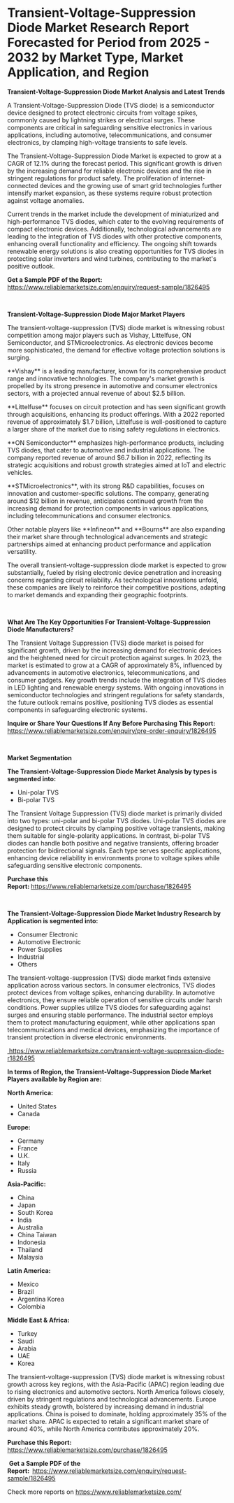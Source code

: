 <p><h1>Transient-Voltage-Suppression Diode Market Research Report Forecasted for Period from 2025 -  2032 by Market Type, Market Application, and Region</h1></p><p><strong>Transient-Voltage-Suppression Diode Market Analysis and Latest Trends</strong></p>
<p><p>A Transient-Voltage-Suppression Diode (TVS diode) is a semiconductor device designed to protect electronic circuits from voltage spikes, commonly caused by lightning strikes or electrical surges. These components are critical in safeguarding sensitive electronics in various applications, including automotive, telecommunications, and consumer electronics, by clamping high-voltage transients to safe levels.</p><p>The Transient-Voltage-Suppression Diode Market is expected to grow at a CAGR of 12.1% during the forecast period. This significant growth is driven by the increasing demand for reliable electronic devices and the rise in stringent regulations for product safety. The proliferation of internet-connected devices and the growing use of smart grid technologies further intensify market expansion, as these systems require robust protection against voltage anomalies.</p><p>Current trends in the market include the development of miniaturized and high-performance TVS diodes, which cater to the evolving requirements of compact electronic devices. Additionally, technological advancements are leading to the integration of TVS diodes with other protective components, enhancing overall functionality and efficiency. The ongoing shift towards renewable energy solutions is also creating opportunities for TVS diodes in protecting solar inverters and wind turbines, contributing to the market's positive outlook.</p></p>
<p><strong>Get a Sample PDF of the Report:&nbsp;</strong> <a href="https://www.reliablemarketsize.com/enquiry/request-sample/1826495?utm_campaign=3248&utm_medium=2&utm_source=Github&utm_content=ia&utm_term=26032025&utm_id=transient-voltage-suppression-diode">https://www.reliablemarketsize.com/enquiry/request-sample/1826495</a></p>
<p>&nbsp;</p>
<p><strong>Transient-Voltage-Suppression Diode Major Market Players</strong></p>
<p><p>The transient-voltage-suppression (TVS) diode market is witnessing robust competition among major players such as Vishay, Littelfuse, ON Semiconductor, and STMicroelectronics. As electronic devices become more sophisticated, the demand for effective voltage protection solutions is surging.</p><p>**Vishay** is a leading manufacturer, known for its comprehensive product range and innovative technologies. The company's market growth is propelled by its strong presence in automotive and consumer electronics sectors, with a projected annual revenue of about $2.5 billion.</p><p>**Littelfuse** focuses on circuit protection and has seen significant growth through acquisitions, enhancing its product offerings. With a 2022 reported revenue of approximately $1.7 billion, Littelfuse is well-positioned to capture a larger share of the market due to rising safety regulations in electronics.</p><p>**ON Semiconductor** emphasizes high-performance products, including TVS diodes, that cater to automotive and industrial applications. The company reported revenue of around $6.7 billion in 2022, reflecting its strategic acquisitions and robust growth strategies aimed at IoT and electric vehicles.</p><p>**STMicroelectronics**, with its strong R&D capabilities, focuses on innovation and customer-specific solutions. The company, generating around $12 billion in revenue, anticipates continued growth from the increasing demand for protection components in various applications, including telecommunications and consumer electronics.</p><p>Other notable players like **Infineon** and **Bourns** are also expanding their market share through technological advancements and strategic partnerships aimed at enhancing product performance and application versatility.</p><p>The overall transient-voltage-suppression diode market is expected to grow substantially, fueled by rising electronic device penetration and increasing concerns regarding circuit reliability. As technological innovations unfold, these companies are likely to reinforce their competitive positions, adapting to market demands and expanding their geographic footprints.</p></p>
<p>&nbsp;</p>
<p><strong>What Are The Key Opportunities For Transient-Voltage-Suppression Diode Manufacturers?</strong></p>
<p><p>The Transient Voltage Suppression (TVS) diode market is poised for significant growth, driven by the increasing demand for electronic devices and the heightened need for circuit protection against surges. In 2023, the market is estimated to grow at a CAGR of approximately 8%, influenced by advancements in automotive electronics, telecommunications, and consumer gadgets. Key growth trends include the integration of TVS diodes in LED lighting and renewable energy systems. With ongoing innovations in semiconductor technologies and stringent regulations for safety standards, the future outlook remains positive, positioning TVS diodes as essential components in safeguarding electronic systems.</p></p>
<p><strong>Inquire or Share Your Questions If Any Before Purchasing This Report:</strong> <a href="https://www.reliablemarketsize.com/enquiry/pre-order-enquiry/1826495?utm_campaign=3248&utm_medium=2&utm_source=Github&utm_content=ia&utm_term=26032025&utm_id=transient-voltage-suppression-diode">https://www.reliablemarketsize.com/enquiry/pre-order-enquiry/1826495</a></p>
<p>&nbsp;</p>
<p><strong>Market Segmentation</strong></p>
<p><strong>The Transient-Voltage-Suppression Diode Market Analysis by types is segmented into:</strong></p>
<p><ul><li>Uni-polar TVS</li><li>Bi-polar TVS</li></ul></p>
<p><p>The Transient Voltage Suppression (TVS) diode market is primarily divided into two types: uni-polar and bi-polar TVS diodes. Uni-polar TVS diodes are designed to protect circuits by clamping positive voltage transients, making them suitable for single-polarity applications. In contrast, bi-polar TVS diodes can handle both positive and negative transients, offering broader protection for bidirectional signals. Each type serves specific applications, enhancing device reliability in environments prone to voltage spikes while safeguarding sensitive electronic components.</p></p>
<p><strong>Purchase this Report:&nbsp;</strong><a href="https://www.reliablemarketsize.com/purchase/1826495?utm_campaign=3248&utm_medium=2&utm_source=Github&utm_content=ia&utm_term=26032025&utm_id=transient-voltage-suppression-diode">https://www.reliablemarketsize.com/purchase/1826495</a></p>
<p>&nbsp;</p>
<p><strong>The Transient-Voltage-Suppression Diode Market Industry Research by Application is segmented into:</strong></p>
<p><ul><li>Consumer Electronic</li><li>Automotive Electronic</li><li>Power Supplies</li><li>Industrial</li><li>Others</li></ul></p>
<p><p>The transient-voltage-suppression (TVS) diode market finds extensive application across various sectors. In consumer electronics, TVS diodes protect devices from voltage spikes, enhancing durability. In automotive electronics, they ensure reliable operation of sensitive circuits under harsh conditions. Power supplies utilize TVS diodes for safeguarding against surges and ensuring stable performance. The industrial sector employs them to protect manufacturing equipment, while other applications span telecommunications and medical devices, emphasizing the importance of transient protection in diverse electronic environments.</p></p>
<p><a href="https://www.reliablemarketsize.com/transient-voltage-suppression-diode-r1826495?utm_campaign=3248&utm_medium=2&utm_source=Github&utm_content=ia&utm_term=26032025&utm_id=transient-voltage-suppression-diode">&nbsp;https://www.reliablemarketsize.com/transient-voltage-suppression-diode-r1826495</a></p>
<p><strong>In terms of Region, the Transient-Voltage-Suppression Diode Market Players available by Region are:</strong></p>
<p>
    <p> <strong> North America: </strong>
        <ul>
            <li>United States</li>
            <li>Canada</li>
        </ul>
        </p> 
    <p> <strong> Europe: </strong>
        <ul>
            <li>Germany</li>
            <li>France</li>
            <li>U.K.</li>
            <li>Italy</li>
            <li>Russia</li>
        </ul>
        </p> 
    <p> <strong> Asia-Pacific: </strong>
        <ul>
            <li>China</li>
            <li>Japan</li>
            <li>South Korea</li>
            <li>India</li>
            <li>Australia</li>
            <li>China Taiwan</li>
            <li>Indonesia</li>
            <li>Thailand</li>
            <li>Malaysia</li>
        </ul>
        </p> 
    <p> <strong> Latin America: </strong>
        <ul>
            <li>Mexico</li>
            <li>Brazil</li>
            <li>Argentina Korea</li>
            <li>Colombia</li>
        </ul>
        </p> 
    <p> <strong> Middle East & Africa: </strong>
        <ul>
            <li>Turkey</li>
            <li>Saudi</li>
            <li>Arabia</li>
            <li>UAE</li>
            <li>Korea</li>
        </ul>
    </p>
    </p>
<p><p>The transient-voltage-suppression (TVS) diode market is witnessing robust growth across key regions, with the Asia-Pacific (APAC) region leading due to rising electronics and automotive sectors. North America follows closely, driven by stringent regulations and technological advancements. Europe exhibits steady growth, bolstered by increasing demand in industrial applications. China is poised to dominate, holding approximately 35% of the market share. APAC is expected to retain a significant market share of around 40%, while North America contributes approximately 20%.</p></p>
<p><strong>Purchase this Report: </strong><a href="https://www.reliablemarketsize.com/purchase/1826495?utm_campaign=3248&utm_medium=2&utm_source=Github&utm_content=ia&utm_term=26032025&utm_id=transient-voltage-suppression-diode">https://www.reliablemarketsize.com/purchase/1826495</a></p>
<p>&nbsp;<strong>Get a Sample PDF of the Report:&nbsp;&nbsp;</strong><a href="https://www.reliablemarketsize.com/enquiry/request-sample/1826495?utm_campaign=3248&utm_medium=2&utm_source=Github&utm_content=ia&utm_term=26032025&utm_id=transient-voltage-suppression-diode">https://www.reliablemarketsize.com/enquiry/request-sample/1826495</a></p>
<p><strong></strong></p>
<p>Check more reports on <a href="https://www.reliablemarketsize.com/?utm_campaign=3248&utm_medium=2&utm_source=Github&utm_content=ia&utm_term=26032025&utm_id=transient-voltage-suppression-diode">https://www.reliablemarketsize.com/</a></p>